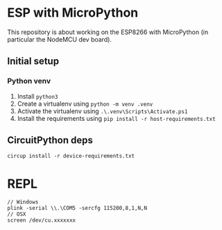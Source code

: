 # ESP with MicroPython

This repository is about working on the ESP8266 with MicroPython (in particular the NodeMCU dev board).



## Initial setup

### Python venv
1. Install `python3`
2. Create a virtualenv using `python -m venv .venv`
3. Activate the virtualenv using `.\.venv\Scripts\Activate.ps1`
4. Install the requirements using `pip install -r host-requirements.txt`


## CircuitPython deps
```shell
circup install -r device-requirements.txt
```


# REPL
```shell
// Windows
plink -serial \\.\COM5 -sercfg 115200,8,1,N,N
// OSX
screen /dev/cu.xxxxxxx
```

